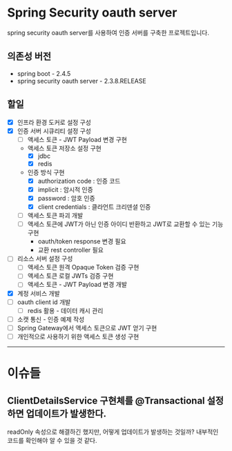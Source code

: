 # Spring Security oauth server

spring security oauth server를 사용하여 인증 서버를 구축한 프로젝트입니다.

## 의존성 버전

- spring boot - 2.4.5
- spring security oauth server - 2.3.8.RELEASE

## 할일

- [x] 인프라 환경 도커로 설정 구성
- [x] 인증 서버 시큐리티 설정 구성
  - [ ] 액세스 토큰 - JWT Payload 변경 구현
  - 액세스 토큰 저장소 설정 구현
    - [x] jdbc
    - [x] redis
  - 인증 방식 구현
    - [x] authorization code : 인증 코드
    - [x] implicit : 암시적 인증
    - [x] password : 암호 인증
    - [x] client credentials : 클라언트 크리덴셜 인증
  - [ ] 액세스 토큰 파괴 개발
  - [ ] 액세스 토큰에 JWT가 아닌 인증 아이디 반환하고 JWT로 교환할 수 있는 기능 구현
    - oauth/token response 변경 필요
    - 교환 rest controller 필요
- [ ] 리소스 서버 설정 구성
  - [ ] 액세스 토큰 원격 Opaque Token 검증 구현
  - [ ] 액세스 토큰 로컬 JWTs 검증 구현
  - [ ] 액세스 토큰 - JWT Payload 변경 개발
- [x] 계정 서비스 개발
- [ ] oauth client id 개발
  - [ ] redis 활용 - 데이터 캐시 관리
- [ ] 소캣 통신 - 인증 예제 작성
- [ ] Spring Gateway에서 액세스 토큰으로 JWT 얻기 구현
- [ ] 개인적으로 사용하기 위한 액세스 토큰 생성 구현

---
# 이슈들

## ClientDetailsService 구현체를 @Transactional 설정하면 업데이트가 발생한다.

readOnly 속성으로 해결하긴 했지만, 어떻게 업데이트가 발생하는 것일까? 내부적인 코드를 확인해야 알 수 있을 것 같다. 
